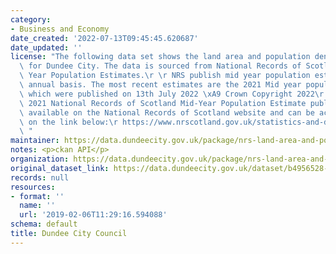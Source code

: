 ```yaml
---
category:
- Business and Economy
date_created: '2022-07-13T09:45:45.620687'
date_updated: ''
license: "The following data set shows the land area and population density estimate\
  \ for Dundee City. The data is sourced from National Records of Scotland (NRS) Mid\
  \ Year Population Estimates.\r \r NRS publish mid year population estimates on an\
  \ annual basis. The most recent estimates are the 2021 Mid year population estimates\
  \ which were published on 13th July 2022 \xA9 Crown Copyright 2022\r \r The full\
  \ 2021 National Records of Scotland Mid-Year Population Estimate publication is\
  \ available on the National Records of Scotland website and can be accessed by clicking\
  \ on the link below:\r https://www.nrscotland.gov.uk/statistics-and-data/statistics/statistics-by-theme/population/population-estimates/mid-year-population-estimates/mid-2021\r\
  \ "
maintainer: https://data.dundeecity.gov.uk/package/nrs-land-area-and-population-density-dundee-city
notes: <p>ckan API</p>
organization: https://data.dundeecity.gov.uk/package/nrs-land-area-and-population-density-dundee-city
original_dataset_link: https://data.dundeecity.gov.uk/dataset/b4956528-414c-406f-9987-16aac95d3519/resource/535ad582-68e7-4985-826c-ba2c51ad3dc1/download/2021_population_land_density-dundeecity.csv
records: null
resources:
- format: ''
  name: ''
  url: '2019-02-06T11:29:16.594088'
schema: default
title: Dundee City Council
---
```

